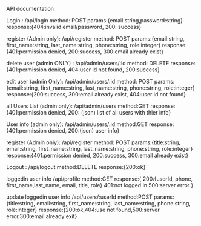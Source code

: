 API documentation

Login : /api/login
method: POST
params:{email:string,password:string}
response:{404:invalid email/password, 200: success}

register (Admin only): /api/register
method: POST
params:{email:string, first_name:string, last_name:string, phone:string, role:integer}
response:{401:permission denied, 200:success, 300:email already exist}

delete user (admin ONLY) : /api/admin/users/:id
method: DELETE
response:{401:permission denied, 404:user id not found, 200:success}

edit user (admin Only): /api/admin/users/:id
method: POST
params:{email:string, first_name:string, last_name:string, phone:string, role:integer}
response:{200:success, 300:email already exist, 404:user id not found}

all Users List (admin only): /api/admin/users
method:GET
response:{401:permission denied, 200: (json) list of all users with thier info}

User info (admin only): /api/admin/users/:id
method:GET
response:{401:permission denied, 200:(json) user info}

register (Admin only): /api/register
method: POST
params:{title:string, email:string, first_name:string, last_name:string, phone:string, role:integer}
response:{401:permission denied, 200:success, 300:email already exist}

Logout : /api/logout
method:DELETE
response:{200:ok}

loggedin user info /api/profile
method:GET
response:{
    200:{userId, phone, first_name,last_name, email, title, role}
    401:not logged in
    500:server error
}

update loggedin user info /api/users/:userId
method:POST
params:{title:string, email:string, first_name:string, last_name:string, phone:string, role:integer}
response:{200:ok,404:use not found,500:server error,300:email already exit}




